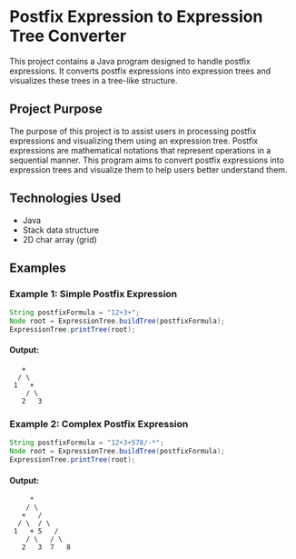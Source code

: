 # Postfix Expression to Expression Tree Converter

This project contains a Java program designed to handle postfix expressions. It converts postfix expressions into expression trees and visualizes these trees in a tree-like structure.

## Project Purpose

The purpose of this project is to assist users in processing postfix expressions and visualizing them using an expression tree. Postfix expressions are mathematical notations that represent operations in a sequential manner. This program aims to convert postfix expressions into expression trees and visualize them to help users better understand them.

## Technologies Used

- Java
- Stack data structure
- 2D char array (grid)
  
## Examples

### Example 1: Simple Postfix Expression
```java
String postfixFormula = "12+3+";
Node root = ExpressionTree.buildTree(postfixFormula);
ExpressionTree.printTree(root);
```
#### Output:
```
   +
  / \
 1   +
    / \
   2   3
```

### Example 2: Complex Postfix Expression
```java
String postfixFormula = "12+3+578/-*";
Node root = ExpressionTree.buildTree(postfixFormula);
ExpressionTree.printTree(root);
```
#### Output:
```
     *
    / \
   +   /
  / \  / \
 1   + 5   /
    / \   / \
   2   3  7   8
```
